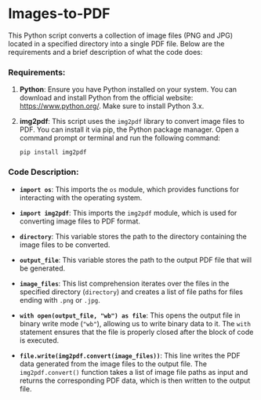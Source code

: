 # Images-to-PDF

This Python script converts a collection of image files (PNG and JPG) located in a specified directory into a single PDF file. Below are the requirements and a brief description of what the code does:

### Requirements:
1. **Python**: Ensure you have Python installed on your system. You can download and install Python from the official website: https://www.python.org/. Make sure to install Python 3.x.

2. **img2pdf**: This script uses the `img2pdf` library to convert image files to PDF. You can install it via pip, the Python package manager. Open a command prompt or terminal and run the following command:
   ```
   pip install img2pdf
   ```

### Code Description:
- **`import os`**: This imports the `os` module, which provides functions for interacting with the operating system.

- **`import img2pdf`**: This imports the `img2pdf` module, which is used for converting image files to PDF format.

- **`directory`**: This variable stores the path to the directory containing the image files to be converted.

- **`output_file`**: This variable stores the path to the output PDF file that will be generated.

- **`image_files`**: This list comprehension iterates over the files in the specified directory (`directory`) and creates a list of file paths for files ending with `.png` or `.jpg`.

- **`with open(output_file, "wb") as file`**: This opens the output file in binary write mode (`"wb"`), allowing us to write binary data to it. The `with` statement ensures that the file is properly closed after the block of code is executed.

- **`file.write(img2pdf.convert(image_files))`**: This line writes the PDF data generated from the image files to the output file. The `img2pdf.convert()` function takes a list of image file paths as input and returns the corresponding PDF data, which is then written to the output file.
